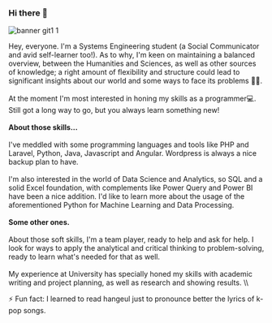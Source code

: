 ### Hi there 👋

![banner git1 1](https://github.com/andreaccaicedo/andreaccaicedo/assets/145616401/d78c304b-7374-4579-b458-a6e24af8a46e)

Hey, everyone. I'm a Systems Engineering student (a Social Communicator and avid self-learner too!). As to why, I'm keen on maintaining a balanced overview, between the Humanities and Sciences, as well as other sources of knowledge; a right amount of flexibility and structure could lead to significant insights about our world and some ways to face its problems 🌱✨. \
\
At the moment I'm most interested in honing my skills as a programmer💻. Still got a long way to go, but you always learn something new!\
\
<b>About those skills...</b>\
\
I've meddled with some programming languages and tools like PHP and Laravel, Python, Java, Javascript and Angular. Wordpress is always a nice backup plan to have. \
\
I'm also interested in the world of Data Science and Analytics, so SQL and a solid Excel foundation, with complements like Power Query and Power BI have been a nice addition. I'd like to learn more about the usage of the aforementioned Python for Machine Learning and Data Processing. \
\
<b>Some other ones.</b>\
\
About those soft skills, I'm a team player, ready to help and ask for help. I look for ways to apply the analytical and critical thinking to problem-solving, ready to learn what's needed for that as well.\
\
My experience at University has specially honed my skills with academic writing and project planning, as well as research and showing results.
\\\



⚡ Fun fact: I learned to read hangeul just to pronounce better the lyrics of k-pop songs.

<!--
**andreaccaicedo/andreaccaicedo** is a ✨ _special_ ✨ repository because its `README.md` (this file) appears on your GitHub profile.

Here are some ideas to get you started:
![banner git1 1](https://github.com/andreaccaicedo/andreaccaicedo/assets/145616401/68ced068-a850-4e1a-943e-9b9fbfbb1c30)

- 🔭 I’m currently working on ...
- 🌱 I’m currently learning ...
- 👯 I’m looking to collaborate on ...
- 🤔 I’m looking for help with ...
- 💬 Ask me about ...
- 📫 How to reach me: ...
- 😄 Pronouns: ...
- ⚡ Fun fact: ...
-->
